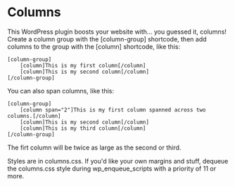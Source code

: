 Columns
=======

This WordPress plugin boosts your website with... you guessed it, columns! Create a column group with the [column-group] shortcode, then add columns to the group with the [column] shortcode, like this:

```
[column-group]
    [column]This is my first column[/column]
    [column]This is my second column[/column]
[/column-group]
```

You can also span columns, like this:

```
[column-group]
    [column span="2"]This is my first column spanned across two columns.[/column]
    [column]This is my second column[/column]
    [column]This is my third column[/column]
[/column-group]
```

The firt column will be twice as large as the second or third.

Styles are in columns.css. If you'd like your own margins and stuff, dequeue the columns.css style during wp_enqueue_scripts with a priority of 11 or more.
